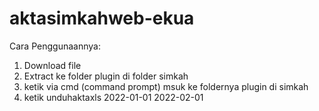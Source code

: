 # aktasimkahweb-ekua

Cara Penggunaannya:
1. Download file
2. Extract ke folder plugin di folder simkah
3. ketik via cmd (command prompt) msuk ke foldernya plugin di simkah
4. ketik unduhaktaxls 2022-01-01 2022-02-01
